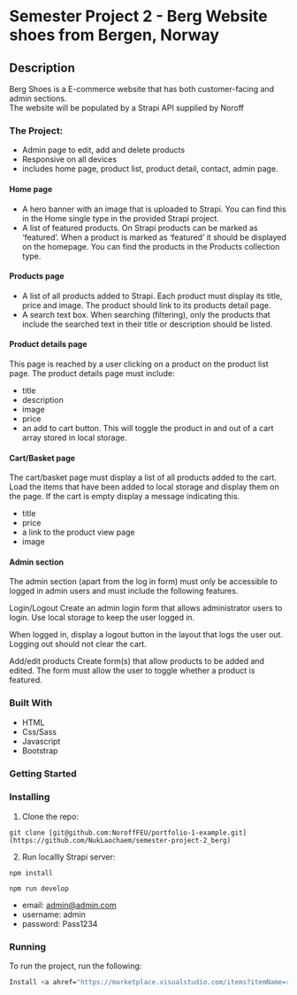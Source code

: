 # Semester Project 2 - Berg Website shoes from Bergen, Norway

## Description

Berg Shoes is a E-commerce website that has both customer-facing and admin sections. <br>
The website will be populated by a Strapi API supplied by Noroff


### The Project:

- Admin page to edit, add and delete products
- Responsive on all devices
- includes home page, product list, product detail, contact, admin page.

#### Home page

- A hero banner with an image that is uploaded to Strapi. You can find this in the Home single type in the provided Strapi project.
- A list of featured products. On Strapi products can be marked as ‘featured’. When a product is marked as ‘featured’ it should be displayed on the homepage. You can find the products in the Products collection type.

#### Products page

- A list of all products added to Strapi. Each product must display its title, price and image. The product should link to its products detail page.
- A search text box. When searching (filtering), only the products that include the searched text in their title or description should be listed.

#### Product details page

This page is reached by a user clicking on a product on the product list page. The product details page must include:

- title
- description
- image
- price
- an add to cart button. This will toggle the product in and out of a cart array stored in local storage.

#### Cart/Basket page 

The cart/basket page must display a list of all products added to the cart. Load the items that have been added to local storage and display them on the page. If the cart is empty display a message indicating this.

- title
- price
- a link to the product view page
- image

#### Admin section

The admin section (apart from the log in form) must only be accessible to logged in admin users and must include the following features.

Login/Logout
Create an admin login form that allows administrator users to login. Use local storage to keep the user logged in.

When logged in, display a logout button in the layout that logs the user out. Logging out should not clear the cart.

Add/edit products
Create form(s) that allow products to be added and edited. The form must allow the user to toggle whether a product is featured.



### Built With

- HTML
- Css/Sass
- Javascript
- Bootstrap


### Getting Started

### Installing

1. Clone the repo:

```
git clone [git@github.com:NoroffFEU/portfolio-1-example.git](https://github.com/NukLaochaem/semester-project-2_berg)
```

2. Run locallly Strapi server: <a ahref="https://github.com/NoroffFEU/strapi-sp2"></a>
```
npm install

npm run develop
```
- email: admin@admin.com
- username: admin
- password: Pass1234

### Running

To run the project, run the following:

```bash
Install <a ahref="https://marketplace.visualstudio.com/items?itemName=ritwickdey.LiveServer">Live Server</a> on VS code
```
